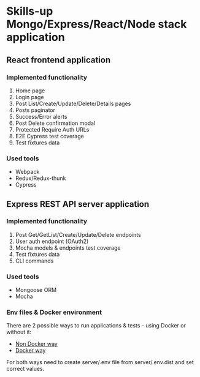 # Skills-up Mongo/Express/React/Node stack application

## React frontend application

### Implemented functionality
1) Home page
2) Login page 
3) Post List/Create/Update/Delete/Details pages
4) Posts paginator
5) Success/Error alerts
6) Post Delete confirmation modal
7) Protected Require Auth URLs
8) E2E Cypress test coverage 
9) Test fixtures data

### Used tools
- Webpack 
- Redux/Redux-thunk
- Cypress

## Express REST API server application

### Implemented functionality
1) Post Get/GetList/Create/Update/Delete endpoints
2) User auth endpoint (OAuth2)
3) Mocha models & endpoints test coverage
4) Test fixtures data
5) CLI commands

### Used tools
- Mongoose ORM
- Mocha

### Env files & Docker environment

There are 2 possible ways to run applications & tests - using Docker or without it:
- [Non Docker way](docs/run_outside_of_docker.md)
- [Docker way](docs/docker_env.md)

For both ways need to create server/.env file from server/.env.dist and set correct values. 


